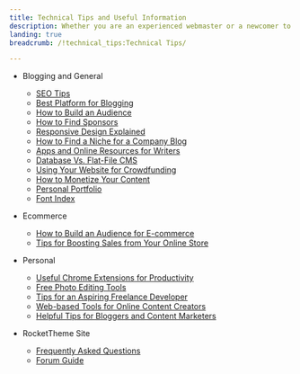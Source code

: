 ```yaml
---
title: Technical Tips and Useful Information
description: Whether you are an experienced webmaster or a newcomer to the world of online media, we have an excellent collection of articles to help you build an audience for almost any online endeavor. From social media to ecommerce, we have you covered.
landing: true
breadcrumb: /!technical_tips:Technical Tips/

---
```


* Blogging and General

	- [SEO Tips](blogging/seo.md)
	- [Best Platform for Blogging](blogging/best_platform_for_blogging.md)
	- [How to Build an Audience](blogging/how_to_build_an_audience.md)
	- [How to Find Sponsors](blogging/sponsors.md)
    - [Responsive Design Explained](general/responsive.md)
    - [How to Find a Niche for a Company Blog](http://www.rockettheme.com/blog/team/144-how-to-find-a-good-niche-for-your-company-s-blog)
    - [Apps and Online Resources for Writers](http://www.rockettheme.com/blog/reviews/137-apps-and-online-resources-for-writers)
    - [Database Vs. Flat-File CMS](http://www.rockettheme.com/blog/team/141-database-vs-flat-file)
    - [Using Your Website for Crowdfunding](http://www.rockettheme.com/blog/team/128-how-can-your-website-help-with-crowdfunding)
    - [How to Monetize Your Content](http://www.rockettheme.com/blog/team/126-five-ways-to-monetize-your-content)
    - [Personal Portfolio](personal/personal_portfolio.md)
	- [Font Index](general/font_index.md)

<!-- -->

* Ecommerce

	- [How to Build an Audience for E-commerce](ecommerce/build_an_audience_for_ecommerce.md)
    - [Tips for Boosting Sales from Your Online Store](http://www.rockettheme.com/blog/team/140-five-tips-to-boost-sales-from-your-online-store)

<!-- -->

* Personal

    - [Useful Chrome Extensions for Productivity](http://www.rockettheme.com/blog/reviews/139-useful-chrome-extensions-for-productivity)
    - [Free Photo Editing Tools](http://www.rockettheme.com/blog/reviews/124-five-free-photo-editing-solutions)
    - [Tips for an Aspiring Freelance Developer](http://www.rockettheme.com/blog/team/122-five-tips-for-an-aspiring-freelance-web-developer)
    - [Web-based Tools for Online Content Creators](http://www.rockettheme.com/blog/reviews/120-best-web-based-tools-for-online-content-creators)
    - [Helpful Tips for Bloggers and Content Marketers](http://www.rockettheme.com/blog/team/119-helpful-tips-for-bloggers-and-content-marketers)

<!-- -->

* RocketTheme Site

    - [Frequently Asked Questions](site/faq.md)
    - [Forum Guide](site/forum_guide.md)
